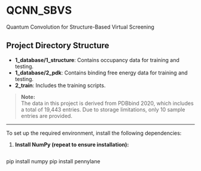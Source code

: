 # QCNN_SBVS
 Quantum Convolution for Structure-Based Virtual Screening

## Project Directory Structure
- **1_database/1_structure**: Contains occupancy data for training and testing.
- **1_database/2_pdk**: Contains binding free energy data for training and testing.
- **2_train**: Includes the training scripts.

> **Note:**  
> The data in this project is derived from PDBbind 2020, which includes a total of 19,443 entries. Due to storage limitations, only 10 sample entries are provided.

---
To set up the required environment, install the following dependencies:

1. **Install NumPy (repeat to ensure installation):**
   ```bash
  pip install numpy
  pip install pennylane


